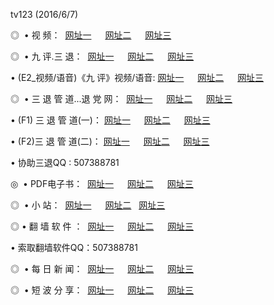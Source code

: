 tv123 (2016/6/7)
<p>◎   • 视 频： 
<a href="http://co.spacetechnology.net/tv/" target="_blank">网址一</a> 　 
<a href="http://co.spacetechnology.net/9018.html" target="_blank">网址二</a> 　 
<a href="http://co.spacetechnology.net/9449.html" target="_blank">网址三</a></p>
<p>◎   • 九 评.三 退：  
<a href="http://co.spacetechnology.net/t/" target="_blank">网址一</a> 　 
<a href="http://co.spacetechnology.net/v/" target="_blank">网址二</a> 　 
<a href="http://co.spacetechnology.net/tt/" target="_blank">网址三</a> 　</p>
<p>  • (E2_视频/语音)《九 评》视频/语音: 
<a href="http://co.spacetechnology.net/v/" target="_blank">网址一</a> 　 
<a href="http://co.spacetechnology.net/v/" target="_blank">网址二</a> 　 
<a href="http://co.spacetechnology.net/v/" target="_blank">网址三</a></p>
<p>◎   • 三 退 管 道...退 党 网：  
<a href="http://co.spacetechnology.net/go/8/" target="_blank">网址一</a> 　 
<a href="http://co.spacetechnology.net/go/8/" target="_blank">网址二</a> 　 
<a href="http://co.spacetechnology.net/go/8/" target="_blank">网址三</a></p>
<p>  • (F1) 三 退 管 道(一)： 
<a href="http://co.spacetechnology.net/d/" target="_blank">网址一</a> 　 
<a href="http://co.spacetechnology.net/d/" target="_blank">网址二</a> 　 
<a href="http://co.spacetechnology.net/d/" target="_blank">网址三</a></p>
<p>  • (F2)三 退 管 道(二)： 
<a href="http://co.spacetechnology.net/dd/" target="_blank">网址一</a> 　 
<a href="http://co.spacetechnology.net/dd/" target="_blank">网址二</a> 　 
<a href="http://co.spacetechnology.net/dd/" target="_blank">网址三</a></p>
<p>  • 协助三退QQ : 507388781</p>
<p>◎   • PDF电子书：  
<a href="http://co.spacetechnology.net/p/" target="_blank">网址一</a> 　 
<a href="http://co.spacetechnology.net/p/" target="_blank">网址二</a> 　 
<a href="http://co.spacetechnology.net/p/" target="_blank">网址三</a></p>
<p>◎ </span>  •  小 站：  
<a href="http://co.spacetechnology.net/" target="_blank">网址一</a> 　 
<a href="http://co.spacetechnology.net/" target="_blank">网址二</a>   
<a href="http://co.spacetechnology.net/" target="_blank">网址三</a></p>
<p>◎  • 翻 墙 软 件 ：  
<a href="http://co.spacetechnology.net/f/" target="_blank">网址一</a> 　 
<a href="http://co.spacetechnology.net/ff/" target="_blank">网址二</a> 　 
<a href="http://co.spacetechnology.net/f/" target="_blank">网址三</a></p>
<p>  • 索取翻墙软件QQ：507388781</p>
<p>◎ </span>  • 每 日 新 闻：  
<a href="http://co.spacetechnology.net/day/" target="_blank">网址一</a> 　 
<a href="http://co.spacetechnology.net/day/" target="_blank">网址二</a> 　 
<a href="http://co.spacetechnology.net/day/" target="_blank">网址三</a></p>
<p>◎ </span>  • 短 波 分 享：  
<a href="http://co.spacetechnology.net/h/" target="_blank">网址一</a> 　 
<a href="http://co.spacetechnology.net/h/" target="_blank">网址二</a> 　 
<a href="http://co.spacetechnology.net/h/" target="_blank">网址三</a></p>
